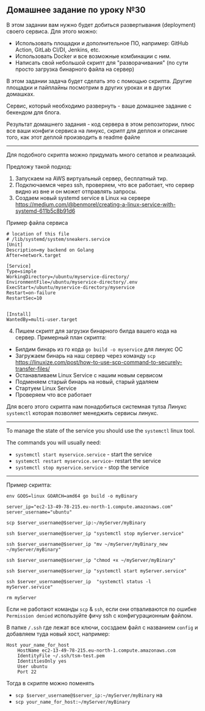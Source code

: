 ## Домашнее задание по уроку №30

В этом задании вам нужно будет добиться развертывания (deployment) своего сервиса. 
Для этого можно:

- Использовать площадки и дополнительное ПО, например: GitHub Action, GitLab CI/DI, Jenkins, etc.
- Использовать Docker и все возможные комбинации с ним.
- Написать свой небольшой скрипт для "разворачивания" 
(по сути просто загрузка бинарного файла на сервер) 

В этом задании задача будет сделать это с помощью скрипта. Другие площадки и пайплайны посмотрим в других уроках и в других домашках. 

Сервис, который необходимо развернуть - ваше домашнее задание с бекендом для блога. 

Результат домашнего задания - код сервера в этом репозитории, 
плюс все ваши конфиги сервиса на линукс, скрипт для деплоя и описание того, как этот деплой производить в readme файле

---------

Для подобного скрипта можно придумать много сетапов и реализаций. 

Предложу такой подход:
1) Запускаем на AWS виртуальный сервер, бесплатный тир. 
2) Подключаемся через ssh, проверяем, что все работает, 
что сервер видно из вне и он может отправлять запросы.
3) Создаем новый systemd service в Linux на сервере
   https://medium.com/@benmorel/creating-a-linux-service-with-systemd-611b5c8b91d6

Пример файла сервиса
```
# location of this file
# /lib/systemd/system/sneakers.service
[Unit]
Description=my backend on Golang
After=network.target

[Service]
Type=simple
WorkingDirectory=/ubuntu/myservice-directory/
EnvironmentFile=/ubuntu/myservice-directory/.env
ExecStart=/ubuntu/myservice-directory/myservice
Restart=on-failure
RestartSec=10


[Install]
WantedBy=multi-user.target
```

4) Пишем скрипт для загрузки бинарного билда вашего кода на сервер.
  Примерный план скрипта:  
- Билдим бинарь из го кода `go build -o myservice` для линукс ОС
- Загружаем бинарь на наш сервер через команду `scp` https://linuxize.com/post/how-to-use-scp-command-to-securely-transfer-files/
- Останавливаем Linux Service с нашим новым сервисом
- Подменяем старый бинарь на новый, старый удаляем
- Стартуем Linux Service
- Проверяем что все работает 

Для всего этого скрипта нам понадобиться системная тулза 
Линукс `systemctl` которая позволяет менеджить сервисы линукс.

----
To manage the state of the service you should use the `systemctl` linux tool.

The commands you will usually need:
- `systemctl start myservice.service` - start the service
- `systemctl restart myservice.service`- restart the service
- `systemctl stop myservice.service` - stop the service
---

Пример скрипта:
```shell
env GOOS=linux GOARCH=amd64 go build -o myBinary

server_ip="ec2-13-49-78-215.eu-north-1.compute.amazonaws.com"
server_username="ubuntu"

scp $server_username@$server_ip:~/myServer/myBinary

ssh $server_username@$server_ip "systemctl stop myServer.service"

ssh $server_username@$server_ip "mv ~/myServer/myBinary_new ~/myServer/myBinary"

ssh $server_username@$server_ip "chmod +x ~/myServer/myBinary"

ssh $server_username@$server_ip "systemctl start myServer.service"

ssh $server_username@$server_ip  "systemctl status -l myServer.service"

rm myServer
```

Если не работают команды `scp` & `ssh`, если они отваливаются по ошибке `Permission denied`
используйте фичу ssh с конфигурационным файлом. 

В папке `/.ssh` где лежат все ключи, сосздаем файл с названием `config`
и добавляем туда новый хост, например: 
```ssh
Host your_name_for_host
    HostName ec2-13-49-78-215.eu-north-1.compute.amazonaws.com
    IdentityFile ~/.ssh/tsm-test.pem
    IdentitiesOnly yes
    User ubuntu
    Port 22
```
Тогда в скрипте можно поменять 
- `scp $server_username@$server_ip:~/myServer/myBinary` на
- `scp your_name_for_host:~/myServer/myBinary`
